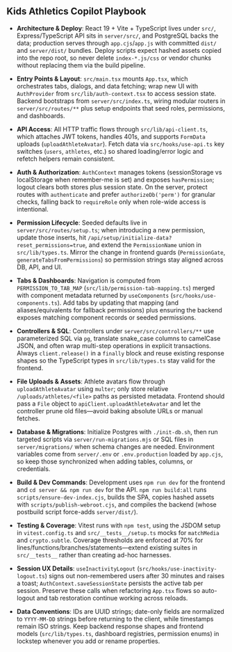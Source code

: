 ## Kids Athletics Copilot Playbook

- **Architecture & Deploy**: React 19 + Vite + TypeScript lives under `src/`, Express/TypeScript API sits in `server/src/`, and PostgreSQL backs the data; production serves through `app.cjs`/`app.js` with committed `dist/` and `server/dist/` bundles.
  Deploy scripts expect hashed assets copied into the repo root, so never delete `index-*.js/css` or vendor chunks without replacing them via the build pipeline.

- **Entry Points & Layout**: `src/main.tsx` mounts `App.tsx`, which orchestrates tabs, dialogs, and data fetching; wrap new UI with `AuthProvider` from `src/lib/auth-context.tsx` to access session state.
  Backend bootstraps from `server/src/index.ts`, wiring modular routers in `server/src/routes/**` plus setup endpoints that seed roles, permissions, and dashboards.

- **API Access**: All HTTP traffic flows through `src/lib/api-client.ts`, which attaches JWT tokens, handles 401s, and supports `FormData` uploads (`uploadAthleteAvatar`).
  Fetch data via `src/hooks/use-api.ts` key switches (`users`, `athletes`, etc.) so shared loading/error logic and refetch helpers remain consistent.

- **Auth & Authorization**: `AuthContext` manages tokens (sessionStorage vs localStorage when remember-me is set) and exposes `hasPermission`; logout clears both stores plus session state.
  On the server, protect routes with `authenticate` and prefer `authorizeDb('perm')` for granular checks, falling back to `requireRole` only when role-wide access is intentional.

- **Permission Lifecycle**: Seeded defaults live in `server/src/routes/setup.ts`; when introducing a new permission, update those inserts, hit `/api/setup/initialize-data?reset_permissions=true`, and extend the `PermissionName` union in `src/lib/types.ts`.
  Mirror the change in frontend guards (`PermissionGate`, `generateTabsFromPermissions`) so permission strings stay aligned across DB, API, and UI.

- **Tabs & Dashboards**: Navigation is computed from `PERMISSION_TO_TAB_MAP` (`src/lib/permission-tab-mapping.ts`) merged with component metadata returned by `useComponents` (`src/hooks/use-components.ts`).
  Add tabs by updating that mapping (and aliases/equivalents for fallback permissions) plus ensuring the backend exposes matching component records or seeded permissions.

- **Controllers & SQL**: Controllers under `server/src/controllers/**` use parameterized SQL via `pg`, translate snake_case columns to camelCase JSON, and often wrap multi-step operations in explicit transactions.
  Always `client.release()` in a `finally` block and reuse existing response shapes so the TypeScript types in `src/lib/types.ts` stay valid for the frontend.

- **File Uploads & Assets**: Athlete avatars flow through `uploadAthleteAvatar` using `multer`; only store relative `/uploads/athletes/<file>` paths as persisted metadata.
  Frontend should pass a `File` object to `apiClient.uploadAthleteAvatar` and let the controller prune old files—avoid baking absolute URLs or manual fetches.

- **Database & Migrations**: Initialize Postgres with `./init-db.sh`, then run targeted scripts via `server/run-migrations.mjs` or SQL files in `server/migrations/` when schema changes are needed.
  Environment variables come from `server/.env` or `.env.production` loaded by `app.cjs`, so keep those synchronized when adding tables, columns, or credentials.

- **Build & Dev Commands**: Development uses `npm run dev` for the frontend and `cd server && npm run dev` for the API.
  `npm run build:all` runs `scripts/ensure-dev-index.cjs`, builds the SPA, copies hashed assets with `scripts/publish-webroot.cjs`, and compiles the backend (whose postbuild script force-adds `server/dist/`).

- **Testing & Coverage**: Vitest runs with `npm test`, using the JSDOM setup in `vitest.config.ts` and `src/__tests__/setup.ts` mocks for `matchMedia` and `crypto.subtle`.
  Coverage thresholds are enforced at 70% for lines/functions/branches/statements—extend existing suites in `src/__tests__` rather than creating ad-hoc harnesses.

- **Session UX Details**: `useInactivityLogout` (`src/hooks/use-inactivity-logout.ts`) signs out non-remembered users after 30 minutes and raises a toast; `AuthContext.saveSessionState` persists the active tab per session.
  Preserve these calls when refactoring `App.tsx` flows so auto-logout and tab restoration continue working across reloads.

- **Data Conventions**: IDs are UUID strings; date-only fields are normalized to `YYYY-MM-DD` strings before returning to the client, while timestamps remain ISO strings.
  Keep backend response shapes and frontend models (`src/lib/types.ts`, dashboard registries, permission enums) in lockstep whenever you add or rename properties.
